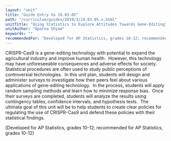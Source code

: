 ```yaml
---
layout: "unit"
title: "Guide Entry to 19.03.05"
path: "/curriculum/guides/2019/3/19.03.05.x.html"
unitTitle: "Using Statistics to Explore Attitudes Towards Gene-Editing"
unitAuthor: "Aparna Shyam"
keywords: ""
recommendedFor: "Developed for AP Statistics, grades 10-12; recommended for AP Statistics, grades 10-12" 
---
```

<main>
<p>CRISPR-Cas9 is a gene-editing technology with potential to expand the agricultural industry and improve human health.<span>&nbsp; </span>However, this technology may have unforeseeable consequences and adverse effects for society.<span>&nbsp; </span>Statistical procedures are often used to study public perceptions of controversial technologies.<span>&nbsp; </span>In this unit plan, students will design and administer surveys to investigate how their peers feel about various applications of gene-editing technology.<span>&nbsp; </span>In the process, students will apply random sampling methods and learn how to minimize response bias.<span>&nbsp; </span>Once their surveys are completed, students will analyze the results using contingency tables, confidence intervals, and hypothesis tests.<span>&nbsp; </span>The ultimate goal of this unit will be to help students to create clear policies for regulating the use of CRISPR-Cas9 and defend these policies with their statistical findings. <span>&nbsp; &nbsp;</span></p>
<p></p>
<p>(Developed for AP Statistics, grades 10-12; recommended for AP Statistics, grades 10-12)</p>
</main>
